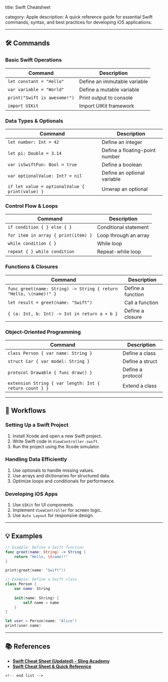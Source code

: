 title: Swift Cheatsheet

category: Apple
description: A quick reference guide for essential Swift commands, syntax, and best practices for developing iOS applications.

---

## 🛠️ Commands

### **Basic Swift Operations**

| Command                        | Description                  |
| ------------------------------ | ---------------------------- |
| `let constant = "Hello"`     | Define an immutable variable |
| `var variable = "World"`     | Define a mutable variable    |
| `print("Swift is awesome!")` | Print output to console      |
| `import UIKit`               | Import UIKit framework       |

### **Data Types & Optionals**

| Command                                           | Description                    |
| ------------------------------------------------- | ------------------------------ |
| `let number: Int = 42`                          | Define an integer              |
| `let pi: Double = 3.14`                         | Define a floating-point number |
| `var isSwiftFun: Bool = true`                   | Define a boolean               |
| `var optionalValue: Int? = nil`                 | Define an optional variable    |
| `if let value = optionalValue { print(value) }` | Unwrap an optional             |

### **Control Flow & Loops**

| Command                               | Description           |
| ------------------------------------- | --------------------- |
| `if condition { } else { }`         | Conditional statement |
| `for item in array { print(item) }` | Loop through an array |
| `while condition { }`               | While loop            |
| `repeat { } while condition`        | Repeat-while loop     |

### **Functions & Closures**

| Command                                                             | Description       |
| ------------------------------------------------------------------- | ----------------- |
| `func greet(name: String) -> String { return "Hello, \(name)!" }` | Define a function |
| `let result = greet(name: "Swift")`                               | Call a function   |
| `{ (a: Int, b: Int) -> Int in return a + b }`                     | Define a closure  |

### **Object-Oriented Programming**

| Command                                                   | Description       |
| --------------------------------------------------------- | ----------------- |
| `class Person { var name: String }`                     | Define a class    |
| `struct Car { var model: String }`                      | Define a struct   |
| `protocol Drawable { func draw() }`                     | Define a protocol |
| `extension String { var length: Int { return count } }` | Extend a class    |

---

## 🔄 Workflows

### **Setting Up a Swift Project**

1. Install Xcode and open a new Swift project.
2. Write Swift code in `ViewController.swift`.
3. Run the project using the Xcode simulator.

### **Handling Data Efficiently**

1. Use optionals to handle missing values.
2. Use arrays and dictionaries for structured data.
3. Optimize loops and conditionals for performance.

### **Developing iOS Apps**

1. Use `UIKit` for UI components.
2. Implement `ViewController` for screen logic.
3. Use `Auto Layout` for responsive design.

---

## 💡 Examples

```swift
// Example: Define a Swift function
func greet(name: String) -> String {
    return "Hello, \(name)!"
}

print(greet(name: "Swift"))
```

```swift
// Example: Define a Swift class
class Person {
    var name: String
  
    init(name: String) {
        self.name = name
    }
}

let user = Person(name: "Alice")
print(user.name)
```

---

## 📚 References

- **[Swift Cheat Sheet (Updated) - Sling Academy](https://www.slingacademy.com/article/swift-cheat-sheet/)**
- **[Swift Cheat Sheet &amp; Quick Reference](https://quickref.me/swift.html)**

```
<!-- end list -->
```
